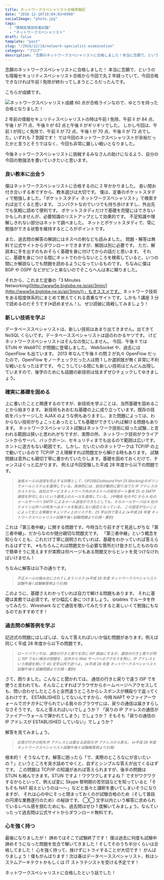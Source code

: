 ```yaml
---
title: ネットワークスペシャリスト合格体験記
date: "2016-12-18T18:04:03+0900"
socialImage: "photo.jpg"
tags:
  - "情報処理技術者試験"
  - "ネットワークスペシャリスト"
draft: false
template: "post"
slug: "/2016/12/18/network-specialist-examination"
category: "ブログ"
description: "念願のネットワークスペシャリストに合格しました！本当に念願で、というのも情報セキュリティスペシャリスト合格から今回で丸 2 年経っていて、今回合格できなければ午前 I 免除が終わってしまうところだったんです。…"
---
```


念願のネットワークスペシャリストに合格しました！
本当に念願で、というのも情報セキュリティスペシャリスト合格から今回で丸 2 年経っていて、今回合格できなければ午前 I 免除が終わってしまうところだったんです。

こちらが成績です。

<img
  src="https://lh3.googleusercontent.com/pw/ACtC-3cJJG24p8M5wNBDBcGb4Bmc0njr2p2GzTuXB3z_7vwnC0FyW8ChvDTKkOH5SFB1fqS6jiFCkysXD53sSs5OOZ_67KRgHwIJ-vH_Pg6XSFM2JSZmDplgXH-WgtqPZRQ9qG9D7g59rYN7efbAoiJILXnnmA=w563-h351-no?authuser=0"
  alt="ネットワークスペシャリスト成績"
  title="ネットワークスペシャリスト成績"
/>
60 点が合格ラインなので、ゆとりを持った合格となりました！

2 年前の情報セキュリティスペシャリストの時は午前 I 免除、午前 II が 84 点、午後 I が 71 点、午後 II が 62 点と午後 II がギリギリでした。
しかし今回は、午前 I が同じく免除で、午前 II が 72 点、午後 I が 70 点、午後 II が 72 点でした。いずれも 7 割超です！
では今回のネットワークスペシャリストが余裕だったかと言うとそうではなく、今回も非常に厳しい戦いとなりました。

今後ネットワークスペシャリストに挑戦するみなさんの助けになるよう、自分の今回の勉強法を書いていきたいと思います。

### 良い教本に出会う

僕はネットワークスペシャリストに合格するのに 2 年かかりました。
長い間お付き合いする本ですから、教本選びは大切です。
僕は、定番のポケットスタディで勉強しました。「ポケットスタディ ネットワークスペシャリスト」で検索すれば出てくると思います。
コンパクトなのでいつでも持ち歩けますし、外出先でも気軽に読めて便利です。
ポケットスタディだけで基礎を完璧にはできないかもしれませんが、必要知識のリストアップとして効果的です。
不足知識や理解しきれない部分はネットで調べました。
ネットとポケットスタディで、常に勉強ができる状態を維持するところがポイントです。

また、過去問の解答の解説にはネスペの剣なども読みました。
問題・解答は無料で公式サイトからダウンロードできますが、解説は別に必要です。
ただ、解説本に手を出すのもおそらく基礎を身に付けてからの話だと思います。
それに、基礎を身につける間にネットでわからないところを検索していると、いつの間にか解説なしでも問題を読めるようになっているものです。
ちなみに僕は BGP や OSPF などがピンと来ないのでそこらへんは本に頼りました。

それから、これまた定番の「3 Minutes Networking([http://www5e.biglobe.ne.jp/aji/3min/](http://www5e.biglobe.ne.jp/aji/3min/))」もオススメです。
ネットワーク技術をある程度体系的にまとめて教えてくれる貴重なサイトです。しかも 1 講座 3 分で読めるのだそうです(※読めません！)。
ぜひ読破に挑戦してみましょう！

### 新しい技術を学ぶ

データベーススペシャリストは、新しい技術はあまり出てきません。出てきて NoSQL くらいです。データベーススペシャリストは話のわかるヤツです。
けどネットワークスペシャリストはそんなの気にしません。
今回、午後 II では STUN や WebRTC が問題に登場しました。
WebSocket や、過去には OpenFlow も出ています。
2013 年なんて午後 II の問 2 が丸々 OpenFlow だったので、OpenFlow をノーチェックだった人は問 1 しか選択肢が無く非常に不利な戦いとなったはずです。
今こうしている間にも新しい技術はどんどん出現していますので、後学のためにも話題の新技術は怯まずぜひチェックしてゆきましょう。

### 確実に基礎を固める

上に書いたことと関連するのですが、新技術を学ぶことは、当然基礎を固めることから始まります。
新技術もおおむね基礎の上に成り立っています。既存の技術をパッケージした AJAX のような例もありますし、また問題によっては、わからない技術がちょこっとあったとしても基礎ができていれば解ける問題もあります。
ネットワークスペシャリスト試験はネットワーク技術に絞った試験…と言われる範囲は狭いと思われがちですが、実際の所、ネットワーク技術がクライアントからサーバ、バックボーン、セキュリティまでも出るので範囲は広いです。ホントに途方もない範囲です。
しかし、だいたいのネットワークは TCP/IP の上で動いているので TCP/IP さえ理解すれば問題文から解ける時もあります。
試験問題は意外にも親切丁寧に書かれていたりします。基礎を固めておくだけで、チャンスはぐっと広がります。
例えば今回受験した平成 28 年度から以下の問題です。

> <small>
>   <em>
>     迷惑メールの送信を防止する対策として、OP25B(Outbound Port 25
>     Blocking)のポリシでメールシステムを運用している。具体的には、自社が動的に割り当てた
>     IP
>     アドレスのホストから、自社のサービスネットワーク外のホストへの宛先ポート番号
>     25 の SMTP 通信を許可しないという運用上のルールを適用している。 (中略)B
>     社の PC から A 社のメールサーバへ SMTP
>     によるメール送信ができたとしても、そのメールサーバは A
>     社のドメイン以外への宛先へはメールを転送しない設定となっている。
>     この設定がないことによって生じる情報セキュリティ上のリスクを、25
>     字以内で答えよ (※平成 28 年度 ネットワークスペシャリスト試験午後 I
>     試験問題より引用・要約)
>   </em>
> </small>

これは「第三者中継」に関する問題です。今時当たり前すぎて見逃しがちな「第三者中継」、だからなのか随分親切な問題文です。
「第三者中継」という概念を知らなくとも、これだけ丁寧に説明されていれば、基礎をわかっていれば答えられるはずです。
※もちろんこれは問題文から必要な箇所だけ抜きだしたものなので簡単そうに見えますが実際は何ページもある問題文からヒントを見つけなければいけません！

ちなみに解答は以下の通りです。

> <small>
>   <em>
>     不正メールの踏み台にされてしまうリスク (※平成 28 年度
>     ネットワークスペシャリスト試験午後 I 試験解答例より引用)
>   </em>
> </small>

このように、基礎さえわかっていれば自力で解ける問題もあります。
それに基礎は実務では必須です。ぜひ幅広く身につけましょう。
iptables でルータを作ってみたり、Wireshark などで通信を覗いてみたりすると楽しいくて勉強にもなるのでおすすめです！

### 過去問の解答例を学ぶ

記述式の問題にはしばしば、なんて答えればいいか悩む問題があります。例えば同じく平成 28 年度から以下の問題です。

> <small>
>   <em>
>     ロードバランサは、通信の行きと戻りを同じ ISP
>     経由にするが、通信の行きと戻りが同じ ISP でない場合の問題を、社外から Web
>     サーバへのアクセスを例に、IP アドレスという用語を用いて 40
>     文字以内で述べよ。 (※平成 28 年度 ネットワークスペシャリスト試験午後 II
>     試験問題より引用・要約)
>   </em>
> </small>

さて、困りました。こんなこと聞かれては。
通信の行きと戻りで違う ISP でを使うと言われても、そんなことすればブラウザからホームページへアクセスしても、問い合わせしたところと全然違うところからレスポンスが横殴りで返ってくるわけです。
ESTABLISHED してないんですから、今時 NAPT やファイアーウォールでガチガチに守られている我々のブラウザには、戻りの通信は届きすらしなさそうです。
なんと答えればいいでしょうか？
「戻りの IP アドレスの通信がファイアーウォールで弾かれてしまう」でしょうか？
そもそも「戻りの通信の IP アドレスが ESTABLISHED していない」でしょうか？

解答を見てみましょう。

> <small>
>   <em>
>     応答が行きの宛先 IP アドレスとは異なる送信元 IP アドレスから戻る。 (※平成
>     28 年度 ネットワークスペシャリスト試験午後 II 試験解答例より引用)
>   </em>
> </small>

根本的！
そうなんです。解答に困ったら「で、実際のところなにが言いたいの？」というところを突き詰めてゆくと、自ずとシンプルな答えが出てくるはずです。
この問題は TCP/IP の知識があれば答えられますが、後半の問題は STUN も絡んできます。STUN ですよ！ワクワクしますよね？
ですがワクワクするからといって、例えば変に Skype 黎明期の苦労話などを知っていると「そもそも NAT 超えというのは〜〜」などと長々と講釈を書いてしまいそうになりますが、
それは心の中にそっと閉まっておくのが試験合格のため（そして普段の円滑な業務遂行のため）の秘訣です。
◯◯ 文字以内という解答に求められているレベル感を掴むためにも、過去問はぜひ 1 度解いてみましょう。なんていったって過去問は公式サイトからダウンロード無料です。

### 心を強く持つ

最後になりましたが！
諦めてはそこで試験終了です！
僕は過去に何度も試験中諦めそうになった問題を気合で解いてきました！そしてそのうち半分くらいは合格してました！
心を強く持って、挫けずにトライすることが大切です！
がんばりましょう！僕もがんばります！次は春はデータベーススペシャリスト、秋はシステムアーキテクトかもしくは IT ストラテジストを受ける予定です！

ネットワークスペシャリストに合格したという話でした！
